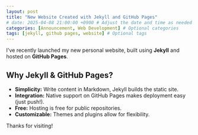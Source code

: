 ```yaml
---
layout: post
title: "New Website Created with Jekyll and GitHub Pages"
# date: 2025-04-08 21:00:00 +0900 # Adjust the date and time as needed
categories: [Announcement, Web Development] # Optional categories
tags: [jekyll, github pages, website] # Optional tags
---
```


I've recently launched my new personal website, built using **Jekyll** and hosted on **GitHub Pages**.

## Why Jekyll & GitHub Pages?

*   **Simplicity:** Write content in Markdown, Jekyll builds the static site.
*   **Integration:** Native support on GitHub Pages makes deployment easy (just push!).
*   **Free:** Hosting is free for public repositories.
*   **Customizable:** Themes and plugins allow for flexibility.

<!-- ## What's Next?

I plan to share updates on:

*   Research activities
*   Technical topics I'm learning
*   Personal projects
*   Other thoughts -->

Thanks for visiting!